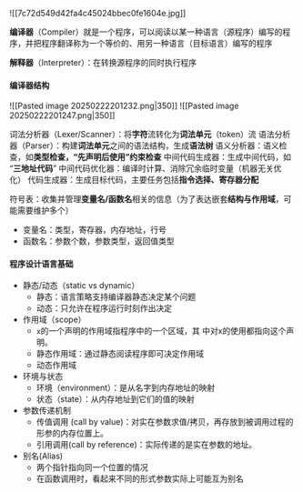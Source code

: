 ![[7c72d549d42fa4c45024bbec0fe1604e.jpg]]

**编译器**（Compiler）就是一个程序，可以阅读以某一种语言（源程序）编写的程序，并把程序翻译称为一个等价的、用另一种语言（目标语言）编写的程序

**解释器**（Interpreter）：在转换源程序的同时执行程序

#### 编译器结构
![[Pasted image 20250222201232.png|350]]
![[Pasted image 20250222201247.png|350]]

词法分析器（Lexer/Scanner）：将**字符**流转化为**词法单元**（token）流
语法分析器（Parser）：构建**词法单元**之间的语法结构，生成**语法树**
语义分析器：语义检查，如**类型检查，“先声明后使用”约束检查**
中间代码生成器：生成中间代码，如 “**三地址代码**”
中间代码优化器：编译时计算、消除冗余临时变量（机器无关优化）
代码生成器：生成目标代码，主要任务包括**指令选择、寄存器分配**

符号表：收集并管理**变量名/函数名**相关的信息（为了表达嵌套**结构与作用域**，可能需要维护多个）
- 变量名：类型，寄存器，内存地址，行号
- 函数名：参数个数，参数类型，返回值类型

#### 程序设计语言基础
- 静态/动态（static vs dynamic）
	- 静态：语言策略支持编译器静态决定某个问题
	- 动态：只允许在程序运行时刻作出决定
- 作用域（scope）
	- `x`的一个声明的作用域指程序中的一个区域，其 中对x的使用都指向这个声明。
	- 静态作用域：通过静态阅读程序即可决定作用域
	- 动态作用域
- 环境与状态
	- 环境（environment）：是从名字到内存地址的映射
	- 状态（state）：从内存地址到它们的值的映射
- 参数传递机制
	- 传值调用 (call by value)：对实在参数求值/拷贝，再存放到被调用过程的形参的内存位置上。
	- 引用调用(call by reference)：实际传递的是实在参数的地址。
- 别名(Alias)
	- 两个指针指向同一个位置的情况
	- 在函数调用时，看起来不同的形式参数实际上可能互为别名